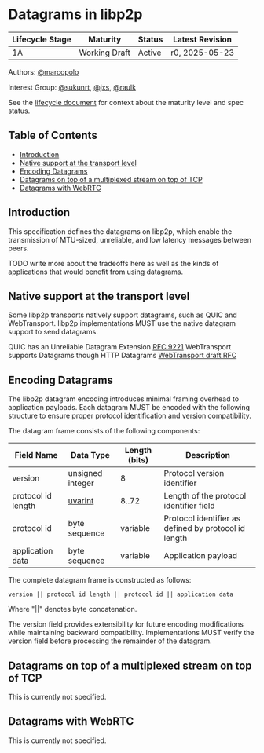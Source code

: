 # Datagrams in libp2p

| Lifecycle Stage | Maturity      | Status | Latest Revision |
| --------------- | ------------- | ------ | --------------- |
| 1A              | Working Draft | Active | r0, 2025-05-23  |

Authors: [@marcopolo]

Interest Group: [@sukunrt], [@jxs], [@raulk]

[@marcopolo]: https://github.com/marcopolo
[@sukunrt]: https://github.com/sukunrt
[@jxs]: https://github.com/jxs
[@raulk]: https://github.com/raulk

See the [lifecycle document][lifecycle-spec] for context about the maturity level
and spec status.

[lifecycle-spec]: https://github.com/libp2p/specs/blob/master/00-framework-01-spec-lifecycle.md

## Table of Contents

- [Introduction](#introduction)
- [Native support at the transport level](#native-support-at-the-transport-level)
- [Encoding Datagrams](#encoding-datagrams)
- [Datagrams on top of a multiplexed stream on top of TCP](#datagrams-on-top-of-a-multiplexed-stream-on-top-of-tcp)
- [Datagrams with WebRTC](#datagrams-with-webrtc)

## Introduction

This specification defines the datagrams on libp2p, which enable the
transmission of MTU-sized, unreliable, and low latency messages between peers.

TODO write more about the tradeoffs here as well as the kinds of applications that would benefit from using datagrams.

## Native support at the transport level

Some libp2p transports natively support datagrams, such as QUIC and WebTransport. libp2p implementations MUST use the native datagram support to send datagrams.

QUIC has an Unreliable Datagram Extension [RFC 9221]
WebTransport supports Datagrams though HTTP Datagrams [WebTransport draft RFC](https://www.ietf.org/archive/id/draft-ietf-webtrans-http3-12.html#name-datagrams)

## Encoding Datagrams

The libp2p datagram encoding introduces minimal framing overhead to application payloads. Each datagram MUST be encoded with the following structure to ensure proper protocol identification and version compatibility.

The datagram frame consists of the following components:

| Field Name         | Data Type        | Length (bits) | Description                                          |
| ------------------ | ---------------- | ------------- | ---------------------------------------------------- |
| version            | unsigned integer | 8             | Protocol version identifier                          |
| protocol id length | [uvarint]        | 8..72         | Length of the protocol identifier field              |
| protocol id        | byte sequence    | variable      | Protocol identifier as defined by protocol id length |
| application data   | byte sequence    | variable      | Application payload                                  |

The complete datagram frame is constructed as follows:

```
version || protocol id length || protocol id || application data
```

Where "||" denotes byte concatenation.

The version field provides extensibility for future encoding modifications while maintaining backward compatibility. Implementations MUST verify the version field before processing the remainder of the datagram.

## Datagrams on top of a multiplexed stream on top of TCP

This is currently not specified.

## Datagrams with WebRTC

This is currently not specified.

[uvarint]: https://github.com/multiformats/unsigned-varint
[RFC 9221]: https://www.rfc-editor.org/rfc/rfc9221
